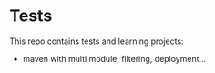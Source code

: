 # Tests

This repo contains tests and learning projects:
- maven with multi module, filtering, deployment...
